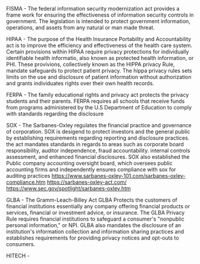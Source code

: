 FISMA - The federal information security modernization act provides a frame work for ensuring the effectiveness of information security controls in government. The legislation is intended to protect government information, operations, and assets from any natural or man made threat.

HIPAA - The purpose of the Health Insurance Portability and Accountability act is to improve the efficiency and effectiveness of the health care system. Certain provisions within HIPAA require privacy protections for individually identifiable health informatio, also known as protected health information, or PHI. These provivions, collectively known as the HIPPA privacy Rule, mandate safeguards to protect patient privacy. The hippa privacy rules sets limits on the use and disclosure of patient information without authorization and grants individuates rights over their own health records.

FERPA - The family educational rights and privacy act protects the privacy students and their parents. FERPA requires all schools that receive funds from programs administered by the U.S Department of Education to comply with standards regarding the disclosure 

SOX - The Sarbanes-Oxley regulates the financial practice and governance of corporation. SOX is desigend to protect investors and the general public by establishing requirements regarding reporting and disclosure practices. the act mandates standards in regards to areas such as corporate board responsibility, auditor independence, fraud accountability. internal controls assessment, and enhanced financial disclosures. SOX also established the Public company accounting oversight board, which oversees public accounting firms and independently ensures compliance with sox for auditing practices 
	https://www.sarbanes-oxley-101.com/sarbanes-oxley-compliance.htm
	https://sarbanes-oxley-act.com/
	https://www.sec.gov/spotlight/sarbanes-oxley.htm

GLBA - The Gramm-Leach-Billey Act GLBA Protects the customers of financial institutions essentially any company offering financial products or services, financial or investment advice, or insurance. The GLBA Privacy Rule requires financial institutions to safeguard a consumer's "nonpublic personal information," or NPI. GLBA also mandates the disclosure of an institution's information collection and information sharing practices and establishes requirements for providing privacy notices and opt-outs to consumers.

HITECH - 
